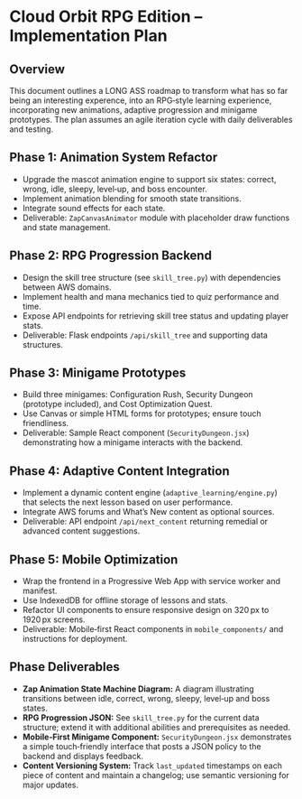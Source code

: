 # Cloud Orbit RPG Edition – Implementation Plan

## Overview
This document outlines a LONG ASS roadmap to transform what has so far being an interesting experence, into an RPG‑style learning experience, incorporating new animations, adaptive progression and minigame prototypes. The plan assumes an agile iteration cycle with daily deliverables and testing.

## Phase 1: Animation System Refactor
- Upgrade the mascot animation engine to support six states: correct, wrong, idle, sleepy, level‑up, and boss encounter.
- Implement animation blending for smooth state transitions.
- Integrate sound effects for each state.
- Deliverable: `ZapCanvasAnimator` module with placeholder draw functions and state management.

## Phase 2: RPG Progression Backend
- Design the skill tree structure (see `skill_tree.py`) with dependencies between AWS domains.
- Implement health and mana mechanics tied to quiz performance and time.
- Expose API endpoints for retrieving skill tree status and updating player stats.
- Deliverable: Flask endpoints `/api/skill_tree` and supporting data structures.

## Phase 3: Minigame Prototypes
- Build three minigames: Configuration Rush, Security Dungeon (prototype included), and Cost Optimization Quest.
- Use Canvas or simple HTML forms for prototypes; ensure touch friendliness.
- Deliverable: Sample React component (`SecurityDungeon.jsx`) demonstrating how a minigame interacts with the backend.

## Phase 4: Adaptive Content Integration
- Implement a dynamic content engine (`adaptive_learning/engine.py`) that selects the next lesson based on user performance.
- Integrate AWS forums and What’s New content as optional sources.
- Deliverable: API endpoint `/api/next_content` returning remedial or advanced content suggestions.

## Phase 5: Mobile Optimization
- Wrap the frontend in a Progressive Web App with service worker and manifest.
- Use IndexedDB for offline storage of lessons and stats.
- Refactor UI components to ensure responsive design on 320 px to 1920 px screens.
- Deliverable: Mobile‑first React components in `mobile_components/` and instructions for deployment.

## Phase Deliverables
- **Zap Animation State Machine Diagram:** A diagram illustrating transitions between idle, correct, wrong, sleepy, level‑up and boss states.
- **RPG Progression JSON:** See `skill_tree.py` for the current data structure; extend it with additional abilities and prerequisites as needed.
- **Mobile‑First Minigame Component:** `SecurityDungeon.jsx` demonstrates a simple touch‑friendly interface that posts a JSON policy to the backend and displays feedback.
- **Content Versioning System:** Track `last_updated` timestamps on each piece of content and maintain a changelog; use semantic versioning for major updates.
